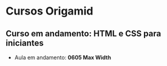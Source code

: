 # Cursos Origamid

## Curso em andamento: HTML e CSS para iniciantes
- Aula em andamento: **0605 Max Width**